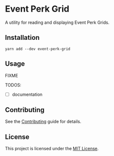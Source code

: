 # Event Perk Grid

A utility for reading and displaying Event Perk Grids.

## Installation

```shell
yarn add --dev event-perk-grid
```

## Usage

FIXME

TODOS:

- [ ] documentation

## Contributing

See the [Contributing](CONTRIBUTING.md) guide for details.

## License

This project is licensed under the [MIT License](LICENSE.md).
